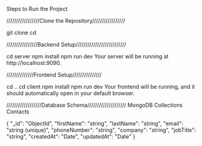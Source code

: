 Steps to Run the Project



/////////////////Clone the Repository/////////////////


git clone <your-github-repository-url>
cd <project-folder>


////////////////Backend Setup//////////////////////////


cd server
npm install
npm run dev
Your server will be running at http://localhost:9090.

//////////////Frontend Setup///////////////

cd ..
cd client
npm install
npm run dev
Your frontend will be running, and it should automatically open in your default browser.




//////////////////Database Schema////////////////////
MongoDB Collections
Contacts

{
  "_id": "ObjectId",
  "firstName": "string",
  "lastName": "string",
  "email": "string (unique)",
  "phoneNumber": "string",
  "company": "string",
  "jobTitle": "string",
  "createdAt": "Date",
  "updatedAt": "Date"
}
